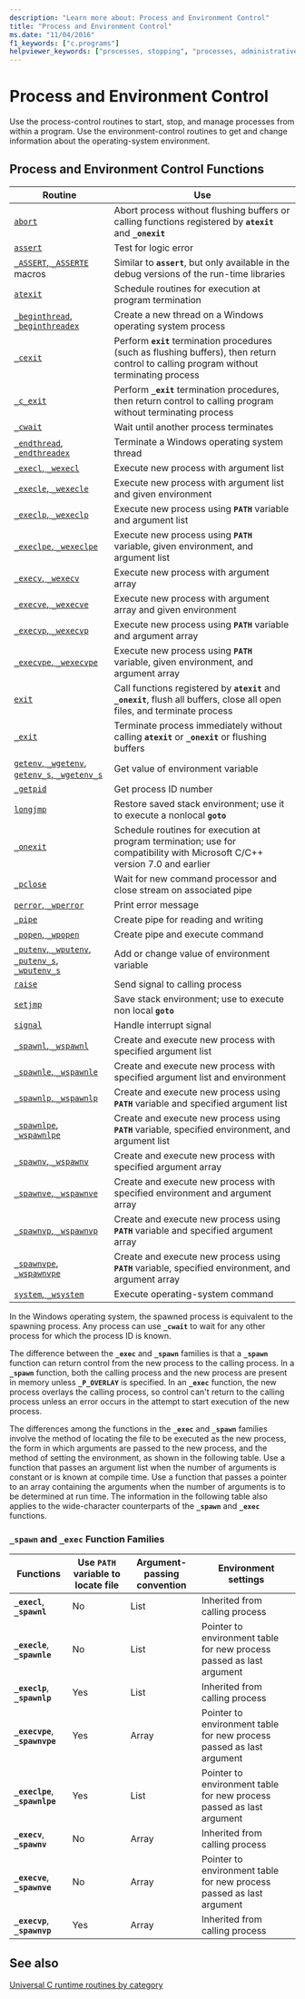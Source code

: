 ```yaml
---
description: "Learn more about: Process and Environment Control"
title: "Process and Environment Control"
ms.date: "11/04/2016"
f1_keywords: ["c.programs"]
helpviewer_keywords: ["processes, stopping", "processes, administrative tasks", "parent process", "processes, starting", "environment control routines", "process control routines"]
---
```

# Process and Environment Control

Use the process-control routines to start, stop, and manage processes from within a program. Use the environment-control routines to get and change information about the operating-system environment.

## Process and Environment Control Functions

|Routine|Use|
|-------------|---------|
|[`abort`](../c-runtime-library/reference/abort.md)|Abort process without flushing buffers or calling functions registered by **`atexit`** and **`_onexit`**|
|[`assert`](../c-runtime-library/reference/assert-macro-assert-wassert.md)|Test for logic error|
|[`_ASSERT`, `_ASSERTE`](../c-runtime-library/reference/assert-asserte-assert-expr-macros.md) macros|Similar to **`assert`**, but only available in the debug versions of the run-time libraries|
|[`atexit`](../c-runtime-library/reference/atexit.md)|Schedule routines for execution at program termination|
|[`_beginthread`, `_beginthreadex`](../c-runtime-library/reference/beginthread-beginthreadex.md)|Create a new thread on a Windows operating system process|
|[`_cexit`](../c-runtime-library/reference/cexit-c-exit.md)|Perform **`exit`** termination procedures (such as flushing buffers), then return control to calling program without terminating process|
|[`_c_exit`](../c-runtime-library/reference/cexit-c-exit.md)|Perform **`_exit`** termination procedures, then return control to calling program without terminating process|
|[`_cwait`](../c-runtime-library/reference/cwait.md)|Wait until another process terminates|
|[`_endthread`, `_endthreadex`](../c-runtime-library/reference/endthread-endthreadex.md)|Terminate a Windows operating system thread|
|[`_execl`, `_wexecl`](../c-runtime-library/reference/execl-wexecl.md)|Execute new process with argument list|
|[`_execle`, `_wexecle`](../c-runtime-library/reference/execle-wexecle.md)|Execute new process with argument list and given environment|
|[`_execlp`, `_wexeclp`](../c-runtime-library/reference/execlp-wexeclp.md)|Execute new process using **`PATH`** variable and argument list|
|[`_execlpe`, `_wexeclpe`](../c-runtime-library/reference/execlpe-wexeclpe.md)|Execute new process using **`PATH`** variable, given environment, and argument list|
|[`_execv`, `_wexecv`](../c-runtime-library/reference/execv-wexecv.md)|Execute new process with argument array|
|[`_execve`, `_wexecve`](../c-runtime-library/reference/execve-wexecve.md)|Execute new process with argument array and given environment|
|[`_execvp`, `_wexecvp`](../c-runtime-library/reference/execvp-wexecvp.md)|Execute new process using **`PATH`** variable and argument array|
|[`_execvpe`, `_wexecvpe`](../c-runtime-library/reference/execvpe-wexecvpe.md)|Execute new process using **`PATH`** variable, given environment, and argument array|
|[`exit`](../c-runtime-library/reference/exit-exit-exit.md)|Call functions registered by **`atexit`** and **`_onexit`**, flush all buffers, close all open files, and terminate process|
|[`_exit`](../c-runtime-library/reference/exit-exit-exit.md)|Terminate process immediately without calling **`atexit`** or **`_onexit`** or flushing buffers|
|[`getenv`, `_wgetenv`](../c-runtime-library/reference/getenv-wgetenv.md), [`getenv_s`, `_wgetenv_s`](../c-runtime-library/reference/getenv-s-wgetenv-s.md)|Get value of environment variable|
|[`_getpid`](../c-runtime-library/reference/getpid.md)|Get process ID number|
|[`longjmp`](../c-runtime-library/reference/longjmp.md)|Restore saved stack environment; use it to execute a nonlocal **`goto`**|
|[`_onexit`](../c-runtime-library/reference/onexit-onexit-m.md)|Schedule routines for execution at program termination; use for compatibility with Microsoft C/C++ version 7.0 and earlier|
|[`_pclose`](../c-runtime-library/reference/pclose.md)|Wait for new command processor and close stream on associated pipe|
|[`perror`, `_wperror`](../c-runtime-library/reference/perror-wperror.md)|Print error message|
|[`_pipe`](../c-runtime-library/reference/pipe.md)|Create pipe for reading and writing|
|[`_popen`, `_wpopen`](../c-runtime-library/reference/popen-wpopen.md)|Create pipe and execute command|
|[`_putenv`, `_wputenv`](../c-runtime-library/reference/putenv-wputenv.md), [`_putenv_s`, `_wputenv_s`](../c-runtime-library/reference/putenv-s-wputenv-s.md)|Add or change value of environment variable|
|[`raise`](../c-runtime-library/reference/raise.md)|Send signal to calling process|
|[`setjmp`](../c-runtime-library/reference/setjmp.md)|Save stack environment; use to execute non local **`goto`**|
|[`signal`](../c-runtime-library/reference/signal.md)|Handle interrupt signal|
|[`_spawnl`, `_wspawnl`](../c-runtime-library/reference/spawnl-wspawnl.md)|Create and execute new process with specified argument list|
|[`_spawnle`, `_wspawnle`](../c-runtime-library/reference/spawnle-wspawnle.md)|Create and execute new process with specified argument list and environment|
|[`_spawnlp`, `_wspawnlp`](../c-runtime-library/reference/spawnlp-wspawnlp.md)|Create and execute new process using **`PATH`** variable and specified argument list|
|[`_spawnlpe`, `_wspawnlpe`](../c-runtime-library/reference/spawnlpe-wspawnlpe.md)|Create and execute new process using **`PATH`** variable, specified environment, and argument list|
|[`_spawnv`, `_wspawnv`](../c-runtime-library/reference/spawnv-wspawnv.md)|Create and execute new process with specified argument array|
|[`_spawnve`, `_wspawnve`](../c-runtime-library/reference/spawnve-wspawnve.md)|Create and execute new process with specified environment and argument array|
|[`_spawnvp`, `_wspawnvp`](../c-runtime-library/reference/spawnvp-wspawnvp.md)|Create and execute new process using **`PATH`** variable and specified argument array|
|[`_spawnvpe`, `_wspawnvpe`](../c-runtime-library/reference/spawnvpe-wspawnvpe.md)|Create and execute new process using **`PATH`** variable, specified environment, and argument array|
|[`system`, `_wsystem`](../c-runtime-library/reference/system-wsystem.md)|Execute operating-system command|

In the Windows operating system, the spawned process is equivalent to the spawning process. Any process can use **`_cwait`** to wait for any other process for which the process ID is known.

The difference between the **`_exec`** and **`_spawn`** families is that a **`_spawn`** function can return control from the new process to the calling process. In a **`_spawn`** function, both the calling process and the new process are present in memory unless **`_P_OVERLAY`** is specified. In an **`_exec`** function, the new process overlays the calling process, so control can't return to the calling process unless an error occurs in the attempt to start execution of the new process.

The differences among the functions in the **`_exec`** and **`_spawn`** families involve the method of locating the file to be executed as the new process, the form in which arguments are passed to the new process, and the method of setting the environment, as shown in the following table. Use a function that passes an argument list when the number of arguments is constant or is known at compile time. Use a function that passes a pointer to an array containing the arguments when the number of arguments is to be determined at run time. The information in the following table also applies to the wide-character counterparts of the **`_spawn`** and **`_exec`** functions.

### `_spawn` and `_exec` Function Families

|Functions|Use `PATH` variable to locate file|Argument-passing convention|Environment settings|
|---------------|--------------------------------------|----------------------------------|--------------------------|
|**`_execl`**, **`_spawnl`**|No|List|Inherited from calling process|
|**`_execle`**, **`_spawnle`**|No|List|Pointer to environment table for new process passed as last argument|
|**`_execlp`**, **`_spawnlp`**|Yes|List|Inherited from calling process|
|**`_execvpe`**, **`_spawnvpe`**|Yes|Array|Pointer to environment table for new process passed as last argument|
|**`_execlpe`**, **`_spawnlpe`**|Yes|List|Pointer to environment table for new process passed as last argument|
|**`_execv`**, **`_spawnv`**|No|Array|Inherited from calling process|
|**`_execve`**, **`_spawnve`**|No|Array|Pointer to environment table for new process passed as last argument|
|**`_execvp`**, **`_spawnvp`**|Yes|Array|Inherited from calling process|

## See also

[Universal C runtime routines by category](../c-runtime-library/run-time-routines-by-category.md)
